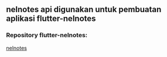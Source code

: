 ## nelnotes api digunakan untuk pembuatan aplikasi flutter-nelnotes

### Repository flutter-nelnotes: 
[nelnotes](https://github.com/Wenell09/flutter-nelnotes)

